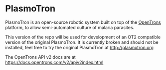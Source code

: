 # PlasmoTron
 PlasmoTron is an open-source robotic system built on top of the [OpenTrons](https://opentrons.com/) platform, to allow semi-automated culture of malaria parasites.

This version of the repo will be used for development of an OT2 compatible version of the original PlasmoTron. It is currently broken and should not be installed, feel free to try the original PlasmoTron at http://plasmotron.org


The OpenTrons API v2 docs are at https://docs.opentrons.com/v2/apiv2index.html
